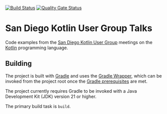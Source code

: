 [![Build Status](https://github.com/sdkotlin/sd-kotlin-talks/actions/workflows/gradle.yml/badge.svg)](https://github.com/sdkotlin/sd-kotlin-talks/actions/workflows/gradle.yml)
[![Quality Gate Status](https://sonarcloud.io/api/project_badges/measure?project=sdkotlin_sd-kotlin-talks&metric=alert_status)](https://sonarcloud.io/dashboard?id=sdkotlin_sd-kotlin-talks)

# San Diego Kotlin User Group Talks

Code examples from
the [San Diego Kotlin User Group](https://www.meetup.com/sd-kotlin/) meetings on
the  [Kotlin](http://kotlinlang.org/) programming language.

## Building

The project is built
with [Gradle](https://docs.gradle.org/current/userguide/userguide.html) and uses
the [Gradle Wrapper](https://docs.gradle.org/current/userguide/gradle_wrapper.html#gradle_wrapper_reference),
which can be invoked from the project root once
the [Gradle prerequisites](https://docs.gradle.org/current/userguide/installation.html#sec:prerequisites)
are met.

The project currently requires Gradle to be invoked with a Java Development
Kit (JDK) version 21 or higher.

The primary build task is `build`.
